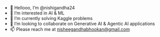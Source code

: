 - 👋 Hellooo, I’m @nishigandha24
- 👀 I’m interested in AI & ML 
- 🌱 I’m currently solving Kaggle problems
- 💞️ I’m looking to collaborate on Generative AI & Agentic AI applications
- 📫 Please reach me at nisheegandhabhookan@gmail.com 

<!---
nishigandha24/nishigandha24 is a ✨ special ✨ repository because its `README.md` (this file) appears on your GitHub profile.
You can click the Preview link to take a look at your changes.
--->
